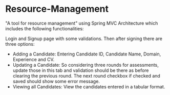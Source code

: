 # Resource-Management

"A tool for resource management" using Spring MVC Architecture which includes the following functionalities:

Login and Signup page with some validations.
Then after signing there are three options: 
  - Adding a Candidate: Entering Candidate ID, Candidate Name, Domain, Experience and CV.
  - Updating a Candidate: So considering three rounds for assessments, update those in this tab and validation should be there as before clearing the previous round. The next round checkbox if checked and saved should show some error message.
  - Viewing all Candidates: View the candidates entered in a tabular format.
